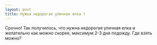 ```yaml
---
layout: post 
title: Нужна недорогая уличная елка ! 
--- 
```

Срочно! Так получилось, что нужна недорогая уличная елка и желательно как можно скорее, максимум 2-3 дня подожду. Где взять можно?
